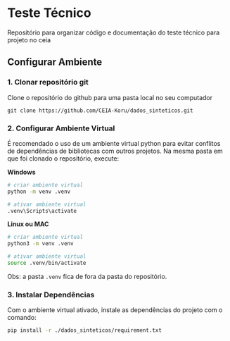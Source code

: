 # Teste Técnico
Repositório para organizar código e documentação do teste técnico para projeto no ceia 

## Configurar Ambiente

### 1. Clonar repositório git
Clone o repositório do github para uma pasta local no seu computador
```
git clone https://github.com/CEIA-Koru/dados_sinteticos.git
```

### 2. Configurar Ambiente Virtual
É recomendado o uso de um ambiente virtual python para evitar conflitos de dependências de bibliotecas com outros projetos. Na mesma pasta em que foi clonado o repositório, execute: 

**Windows**
``` bash
# criar ambiente virtual
python -m venv .venv

# ativar ambiente virtual
.venv\Scripts\activate
```

**Linux ou MAC**
``` bash
# criar ambiente virtual
python3 -m venv .venv

# ativar ambiente virtual
source .venv/bin/activate
```

Obs: a pasta `.venv` fica de fora da pasta do repositório.

### 3. Instalar Dependências
Com o ambiente virtual ativado, instale as dependências do projeto com o comando:
``` bash
pip install -r ./dados_sinteticos/requirement.txt
```

